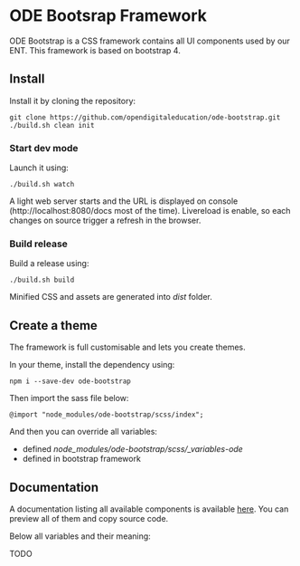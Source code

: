 # ODE Bootsrap Framework

ODE Bootstrap is a CSS framework contains all UI components used by our ENT.
This framework is based on bootstrap 4.

## Install

Install it by cloning the repository:
```
git clone https://github.com/opendigitaleducation/ode-bootstrap.git
./build.sh clean init
```

### Start dev mode

Launch it using:
```
./build.sh watch
```

A light web server starts and the URL is displayed on console (http://localhost:8080/docs most of the time).
Livereload is enable, so each changes on source trigger a refresh in the browser.

### Build release

Build a release using:
```
./build.sh build
```

Minified CSS and assets are generated into *dist* folder.

## Create a theme

The framework is full customisable and lets you create themes.

In your theme, install the dependency using:

```
npm i --save-dev ode-bootstrap
```

Then import the sass file below:
```
@import "node_modules/ode-bootstrap/scss/index";
```

And then you can override all variables:
- defined *node_modules/ode-bootstrap/scss/_variables-ode*
- defined in bootstrap framework

## Documentation

A documentation listing all available components is available [here](docs/index.html). You can preview all of them and copy source code.

Below all variables and their meaning:

TODO

